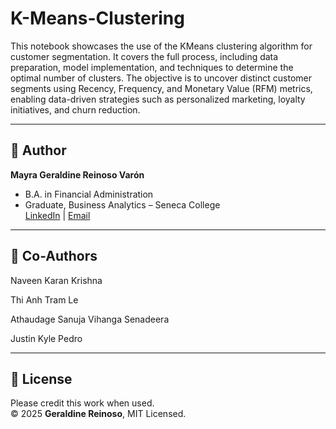 # K-Means-Clustering

This notebook showcases the use of the KMeans clustering algorithm for customer segmentation. It covers the full process, including data preparation, model implementation, and techniques to determine the optimal number of clusters. The objective is to uncover distinct customer segments using Recency, Frequency, and Monetary Value (RFM) metrics, enabling data-driven strategies such as personalized marketing, loyalty initiatives, and churn reduction.

---

## 👤 Author
**Mayra Geraldine Reinoso Varón**  
- B.A. in Financial Administration  
- Graduate, Business Analytics – Seneca College  
[LinkedIn](https://www.linkedin.com/in/geraldine-reinoso/) | [Email](mailto:geraldine.reinosov@gmail.com)

---

## 👤 Co-Authors
Naveen Karan Krishna

Thi Anh Tram Le

Athaudage Sanuja Vihanga Senadeera

Justin Kyle Pedro

---

## 📄 License
Please credit this work when used.  
© 2025 **Geraldine Reinoso**, MIT Licensed.  
